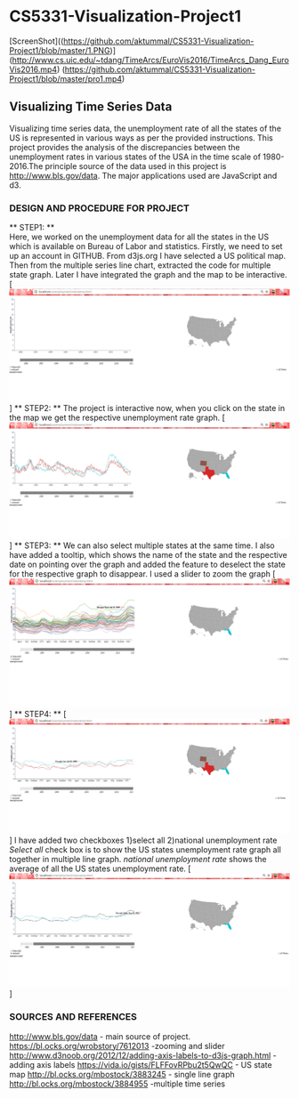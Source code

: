# CS5331-Visualization-Project1
[ScreenShot]((https://github.com/aktummal/CS5331-Visualization-Project1/blob/master/1.PNG)](http://www.cs.uic.edu/~tdang/TimeArcs/EuroVis2016/TimeArcs_Dang_EuroVis2016.mp4)
(https://github.com/aktummal/CS5331-Visualization-Project1/blob/master/pro1.mp4)
## Visualizing Time Series Data
Visualizing time series data, the unemployment rate of all the states of the US is represented in various ways as per the provided instructions. This project provides the analysis of the discrepancies between the unemployment rates in various states of the USA in the time scale of 1980-2016.The principle source of the data used in this project is http://www.bls.gov/data. The major applications used are JavaScript and d3.
### DESIGN AND PROCEDURE FOR PROJECT
** STEP1: **	
Here, we worked on the unemployment data for all the states in the US which is available on Bureau of Labor and statistics.
Firstly, we need to set up an account in GITHUB.
From d3js.org I have selected a US political map. Then from the multiple series line chart, extracted the code for multiple state graph.	Later I have integrated the graph and the map to be interactive.
[![ScreenShot](https://github.com/aktummal/CS5331-Visualization-Project1/blob/master/1.PNG)]
** STEP2: **
The project is interactive now, when you click on the state in the map we get the respective unemployment rate graph.
[![ScreenShot](https://github.com/aktummal/CS5331-Visualization-Project1/blob/master/2.PNG)]
** STEP3: **
We can also select multiple states at the same time. I also have added a tooltip, which shows the name of the state and the respective date on pointing over the graph and added the feature to deselect the state for the respective graph to disappear.
I used a slider to zoom the graph
[![ScreenShot](https://github.com/aktummal/CS5331-Visualization-Project1/blob/master/3.PNG)]
** STEP4: **
[![ScreenShot](https://github.com/aktummal/CS5331-Visualization-Project1/blob/master/4.PNG)]
I have added two checkboxes 
1}select all
2)national unemployment rate
*Select all* check box is to show the US states unemployment rate graph all together in multiple line graph.
*national unemployment rate* shows the average of all the US states unemployment rate.
[![ScreenShot](https://github.com/aktummal/CS5331-Visualization-Project1/blob/master/5.PNG)]
### SOURCES AND REFERENCES
http://www.bls.gov/data - main source of project.
https://bl.ocks.org/wrobstory/7612013 -zooming and slider
http://www.d3noob.org/2012/12/adding-axis-labels-to-d3js-graph.html -adding axis labels
https://vida.io/gists/FLFFovRPbu2t5QwQC - US state map
http://bl.ocks.org/mbostock/3883245 - single line graph
http://bl.ocks.org/mbostock/3884955 -multiple time series
